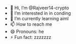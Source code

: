 - 👋 Hi, I’m @Rajveer14-crypto
- 👀 I’m interested in in conding
- 🌱 I’m currently learning aiml
- 📫 How to reach me 
- 😄 Pronouns: he
- ⚡ Fun fact: zzzzzzz

<!---
Rajveer14-crypto/Rajveer14-crypto is a ✨ special ✨ repository because its `README.md` (this file) appears on your GitHub profile.
You can click the Preview link to take a look at your changes.
--->
